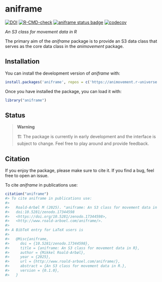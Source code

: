 
<!-- README.md is generated from README.Rmd. Please edit that file -->

# aniframe

<!-- badges: start -->

[![DOI](https://zenodo.org/badge/DOI/10.5281/zenodo.17344598.svg)](https://doi.org/10.5281/zenodo.17344598)
[![R-CMD-check](https://github.com/animovement/aniframe/actions/workflows/R-CMD-check.yaml/badge.svg)](https://github.com/animovement/aniframe/actions/workflows/R-CMD-check.yaml)
[![aniframe status
badge](https://animovement.r-universe.dev/badges/aniframe)](https://animovement.r-universe.dev)
[![codecov](https://codecov.io/gh/animovement/aniframe/graph/badge.svg?token=Pf5n3yzLzK)](https://codecov.io/gh/animovement/aniframe)
<!-- badges: end -->

*An S3 class for movement data in R*

The primary aim of the *aniframe* package is to provide an S3 data class
that serves as the core data class in the *animovement* package.

## Installation

You can install the development version of *aniframe* with:

``` r
install.packages('aniframe', repos = c('https://animovement.r-universe.dev', 'https://cloud.r-project.org'))
```

Once you have installed the package, you can load it with:

``` r
library("aniframe")
```

## Status

> **Warning**
>
> 🏗️ The package is currently in early development and the interface is
> subject to change. Feel free to play around and provide feedback.

## Citation

If you enjoy the package, please make sure to cite it. If you find a
bug, feel free to open an issue.

To cite *aniframe* in publications use:

``` r
citation("aniframe")
#> To cite aniframe in publications use:
#> 
#>   Roald-Arbøl M (2025). "aniframe: An S3 class for movement data in R."
#>   doi:10.5281/zenodo.17344598
#>   <https://doi.org/10.5281/zenodo.17344598>,
#>   <http://www.roald-arboel.com/aniframe/>.
#> 
#> A BibTeX entry for LaTeX users is
#> 
#>   @Misc{aniframe,
#>     doi = {10.5281/zenodo.17344598},
#>     title = {aniframe: An S3 class for movement data in R},
#>     author = {Mikkel Roald-Arbøl},
#>     year = {2025},
#>     url = {http://www.roald-arboel.com/aniframe/},
#>     abstract = {An S3 class for movement data in R.},
#>     version = {0.1.0},
#>   }
```
